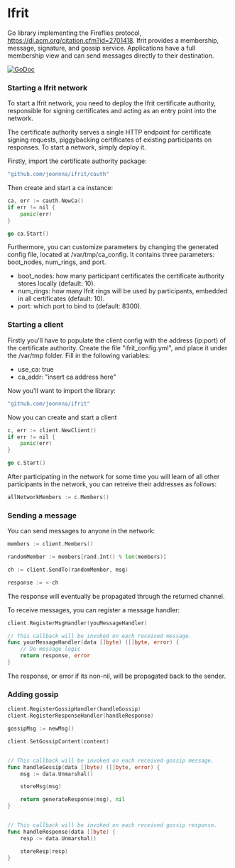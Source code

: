 # Ifrit
Go library implementing the Fireflies protocol, https://dl.acm.org/citation.cfm?id=2701418.
Ifrit provides a membership, message, signature, and gossip service.
Applications have a full membership view and can send messages directly to their destination.

[![GoDoc](https://godoc.org/github.com/joonnna/ifrit?status.svg)](https://godoc.org/github.com/joonnna/ifrit)

### Starting a Ifrit network
To start a Ifrit network, you need to deploy the Ifrit certificate authority, responsible for signing certificates and acting as an entry point into the network.

The certificate authority serves a single HTTP endpoint for certificate signing requests, piggybacking certificates of existing participants on responses.
To start a network, simply deploy it.

Firstly, import the certificate authority package:
```go
"github.com/joonnna/ifrit/cauth"
```
Then create and start a ca instance:
```go
ca, err := cauth.NewCa()
if err != nil {
    panic(err)
}

go ca.Start()

```

Furthermore, you can customize parameters by changing the generated config file, located at /var/tmp/ca_config.
It contains three parameters: boot_nodes, num_rings, and port.
- boot_nodes: how many participant certificates the certificate authority stores locally (default: 10).
- num_rings: how many Ifrit rings will be used by participants, embedded in all certificates (default: 10).
- port: which port to bind to (default: 8300).




### Starting a client
Firstly you'll have to populate the client config with the address (ip:port) of the certificate authority.
Create the file "ifrit_config.yml", and place it under the /var/tmp folder.
Fill in the following variables:
- use_ca: true
- ca_addr: "insert ca address here"


Now you'll want to import the library:
```go
"github.com/joonnna/ifrit"
```
Now you can create and start a client
```go
c, err := client.NewClient()
if err != nil {
    panic(err)
}

go c.Start()

```
After participating in the network for some time you will learn of all other participants in the network, you can retreive their addresses as follows:
```go
allNetworkMembers := c.Members()
```


### Sending a message
You can send messages to anyone in the network:

```go
members := client.Members()

randomMember := members[rand.Int() % len(members)]

ch := client.SendTo(randomMember, msg)

response := <-ch
```
The response will eventually be propagated through the returned channel.


To receive messages, you can register a message handler:
```go
client.RegisterMsgHandler(youMessageHandler)

// This callback will be invoked on each received message.
func yourMessageHandler(data []byte) ([]byte, error) {
    // Do message logic
    return response, error
}
```
The response, or error if its non-nil, will be propagated back to the sender.


### Adding gossip
```go
client.RegisterGossipHandler(handleGossip)
client.RegisterResponseHandler(handleResponse)

gossipMsg := newMsg()

client.SetGossipContent(content)


// This callback will be invoked on each received gossip message.
func handleGossip(data []byte) ([]byte, error) {
    msg := data.Unmarshal()

    storeMsg(msg)

    return generateResponse(msg), nil
}


// This callback will be invoked on each received gossip response.
func handleResponse(data []byte) {
    resp := data.Unmarshal()

    storeResp(resp)
}

```
